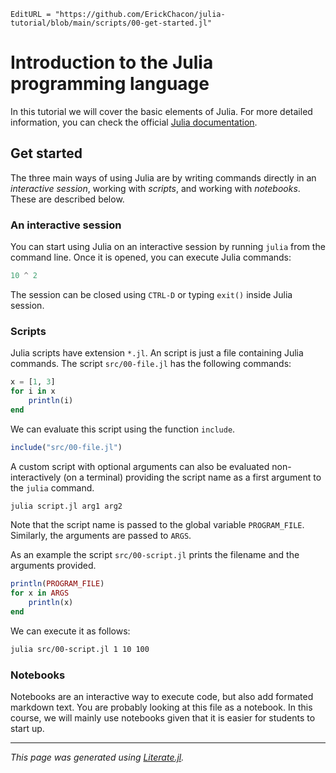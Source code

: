 ```@meta
EditURL = "https://github.com/ErickChacon/julia-tutorial/blob/main/scripts/00-get-started.jl"
```

# Introduction to the Julia programming language

In this tutorial we will cover the basic elements of Julia. For more detailed
information, you can check the official [Julia
documentation](https://docs.julialang.org).

## Get started

The three main ways of using Julia are by writing commands directly in an *interactive
session*, working with *scripts*, and working with *notebooks*. These are described
below.

### An interactive session

You can start using Julia on an interactive session by running `julia` from the command
line. Once it is opened, you can execute Julia commands:

```julia
10 ^ 2
```

The session can be closed using `CTRL-D` or typing `exit()` inside Julia session.

### Scripts

Julia scripts have extension `*.jl`. An script is just a file containing Julia commands.
The script `src/00-file.jl` has the following commands:

```julia
x = [1, 3]
for i in x
    println(i)
end
```

We can evaluate this script using the function `include`.

```julia
include("src/00-file.jl")
```

A custom script with optional arguments can also be evaluated non-interactively (on a
terminal) providing the script name as a first argument to the `julia` command.

```bash
julia script.jl arg1 arg2
```

Note that the script name is passed to the global variable `PROGRAM_FILE`. Similarly,
the arguments are passed to `ARGS`.

As an example the script `src/00-script.jl` prints the filename and the arguments
provided.

```julia
println(PROGRAM_FILE)
for x in ARGS
    println(x)
end
```

We can execute it as follows:

```bash
julia src/00-script.jl 1 10 100
```

### Notebooks

Notebooks are an interactive way to execute code, but also add formated markdown text.
You are probably looking at this file as a notebook. In this course, we will mainly use
notebooks given that it is easier for students to start up.

---

*This page was generated using [Literate.jl](https://github.com/fredrikekre/Literate.jl).*

